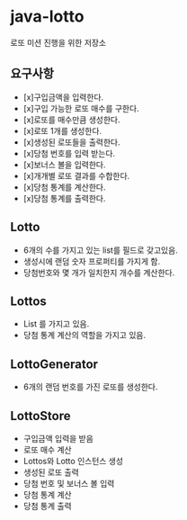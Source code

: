 # java-lotto
로또 미션 진행을 위한 저장소

## 요구사항

* [x]구입금액을 입력한다.  
* [x]구입 가능한 로또 매수를 구한다.  
* [x]로또를 매수만큼 생성한다.  
* [x]로또 1개를 생성한다.
* [x]생성된 로또들을 출력한다.  
* [x]당첨 번호를 입력 받는다.  
* [x]보너스 볼을 입력한다.  
* [x]개개별 로또 결과를 수합한다.  
* [x]당첨 통계를 계산한다.  
* [x]당첨 통계를 출력한다.

## Lotto
- 6개의 수를 가지고 있는 list를 필드로 갖고있음.
- 생성시에 랜덤 숫자 프로퍼티를 가지게 함.
- 당첨번호와 몇 개가 일치한지 개수를 계산한다.

## Lottos
- List<Lotto> 를 가지고 있음.
- 당첨 통계 계산의 역할을 가지고 있음.

## LottoGenerator
- 6개의 랜덤 번호를 가진 로또를 생성한다.

## LottoStore
- 구입금액 입력을 받음
- 로또 매수 계산
- Lottos와 Lotto 인스턴스 생성
- 생성된 로또 출력
- 당첨 번호 및 보너스 볼 입력
- 당첨 통계 계산
- 당첨 통계 출력